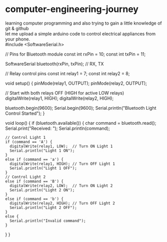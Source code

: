 # computer-engineering-journey
learning computer programming and also trying to gain a little knowledge of git & github 
<br>
let me upload a simple arduino code to control electrical appliances from your phone.
<br>
#include <SoftwareSerial.h>

// Pins for Bluetooth module
const int rxPin = 10;
const int txPin = 11;

SoftwareSerial bluetooth(rxPin, txPin); // RX, TX

// Relay control pins
const int relay1 = 7;
const int relay2 = 8;

void setup() {
  pinMode(relay1, OUTPUT);
  pinMode(relay2, OUTPUT);

  // Start with both relays OFF (HIGH for active LOW relays)
  digitalWrite(relay1, HIGH);
  digitalWrite(relay2, HIGH);

  bluetooth.begin(9600);
  Serial.begin(9600);
  Serial.println("Bluetooth Light Control Started");
}

void loop() {
  if (bluetooth.available()) {
    char command = bluetooth.read();
    Serial.print("Received: ");
    Serial.println(command);

    // Control Light 1
    if (command == 'A') {
      digitalWrite(relay1, LOW);  // Turn ON Light 1
      Serial.println("Light 1 ON");
    }
    else if (command == 'a') {
      digitalWrite(relay1, HIGH); // Turn OFF Light 1
      Serial.println("Light 1 OFF");
    }
    // Control Light 2
    else if (command == 'B') {
      digitalWrite(relay2, LOW);  // Turn ON Light 2
      Serial.println("Light 2 ON");
    }
    else if (command == 'b') {
      digitalWrite(relay2, HIGH); // Turn OFF Light 2
      Serial.println("Light 2 OFF");
    }
    else {
      Serial.println("Invalid command");
    }
  }
}

